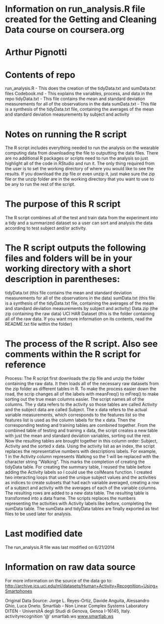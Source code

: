 Information on run_analysis.R file created for the Getting and Cleaning Data course on coursera.org
=========================================
Arthur Pignotti
=========================================

Contents of repo
=========================================
run_analysis.R - This does the creation of the tidyData.txt and sumData.txt files
Codebook.md - This explains the variables, process, and data in the repo
tidyData.txt - This file contains the mean and standard deviation measurements for all of the observations in the data
sumData.txt - This file is a synthesis of the tidyData.txt file, containing the averages of the mean and standard deviation measurements by subject and activity


Notes on running the R script
=========================================
The R script includes everything needed to run the analysis on the wearable computing data from downloading the file to outputting the data files. There are no additional R packages or scripts need to run the analysis so just highlight all of the code in RStudio and run it. The only thing required from the user is to set the working directory of where you would like to see the results. If you download the zip file or even unzip it, just make sure the zip file or the unzip folder are in the working directory that you want to use to be any to run the rest of the script.


The purpose of this R script
=========================================
The R script combines all of the test and train data from the experiment into a tidy and a summarized dataset so a user can sort and analysis the data according to test subject and/or activity.


The R script outputs the following files and folders will be in your working directory with a short description in parentheses:
=========================================
tidyData.txt (this file contains the mean and standard deviation measurements for all of the observations in the data)
sumData.txt (this file is a synthesis of the tidyData.txt file, containing the averages of the mean and standard deviation measurements by subject and activity)
Data.zip (the zip containing the raw data)
UCI HAR Dataset (this is the folder containing all of the raw data. If you want more information on its contents, read the README.txt file within the folder)


The process of the R script. Also see comments within the R script for reference
=========================================
Process: The R script first downloads the zip file and unzip the folder containing the raw data. It then loads all of the necessary raw datasets from the zip folder as different tables in R. To make the process easier down the road, the scrip changes all of the labels with meanFreq() to mFreq() to make sorting out the true mean columns easier. The script names all of the columns. The y data refers to the activity so those tables are called Activity and the subject data are called Subject. The x data refers to the actual variable measurements, which corresponds to the features list so the features list is used as the column labels for the x data. Then the corresponding testing and training tables are combined together. From the combined table of testing and training x data, the script creates a new table with just the mean and standard deviation variables, sorting out the rest. Now the resulting tables are brought together in this column order: Subject, Activity and the sorted x data. Using the activity list as an index, the script replaces the representative numbers with descriptions labels. For example, 1 in the Activity column represents Walking so the 1 will be replaced with the character string "Walking". This marks the completion of creating the tidyData table. For creating the summary table, I reused the table before adding the Activity labels so I could use the colMeans function. I created two interacting loops that used the unique subject values and the activities as indices to create subsets that had each variable averaged, creating a row of a subject and activity with the averages of each of the variable columns. The resulting rows are added to a new data table. The resulting table is transformed into a data frame. The scripts replaces the numbers representing the activities with Activity labels like before, completing the sumData table. The sumData and tidyData tables are finally exported as text files to be used later for analysis.


Last modified date
=========================================
The run_analysis.R file was last modified on 6/21/2014


Information on raw data source
=========================================
For more information on the source of the data go to: http://archive.ics.uci.edu/ml/datasets/Human+Activity+Recognition+Using+Smartphones

Original Data Source: Jorge L. Reyes-Ortiz, Davide Anguita, Alessandro Ghio, Luca Oneto. 
Smartlab - Non Linear Complex Systems Laboratory 
DITEN - UniversitÃ  degli Studi di Genova, Genoa I-16145, Italy. 
activityrecognition '@' smartlab.ws 
www.smartlab.ws